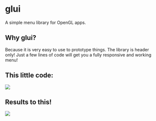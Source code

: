 # glui
A simple menu library for OpenGL apps.

## Why glui?

Because it is very easy to use to prototype things. The library is header only! Just a few lines of code will get you a fully responsive and working menu!


## This little code:

![](https://github.com/meemknight/photos/blob/master/glui1.jpg)

## Results to this!

![](https://github.com/meemknight/photos/blob/master/glui2.gif)
